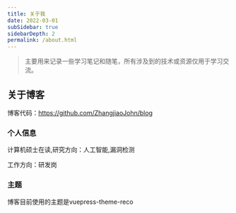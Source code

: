 ```yaml
---
title: 关于我
date: 2022-03-01
subSidebar: true
sidebarDepth: 2
permalink: /about.html
---
```


> 主要用来记录一些学习笔记和随笔，所有涉及到的技术或资源仅用于学习交流。

## 关于博客

博客代码：<https://github.com/ZhangjiaoJohn/blog>

### 个人信息

计算机硕士在读,研究方向：人工智能,漏洞检测

工作方向：研发岗

### 主题

博客目前使用的主题是vuepress-theme-reco
